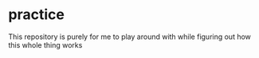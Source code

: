 # practice

This repository is purely for me to play around with while figuring out how this whole thing works
